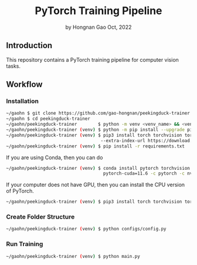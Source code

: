 <div align="center">
<h1>PyTorch Training Pipeline</a></h1>
by Hongnan Gao
Oct, 2022
<br>
</div>

## Introduction

This repository contains a PyTorch training pipeline for computer vision tasks.

## Workflow

### Installation

```bash
~/gaohn $ git clone https://github.com/gao-hongnan/peekingduck-trainer.git
~/gaohn $ cd peekingduck-trainer
~/gaohn/peekingduck-trainer        $ python -m venv <venv_name> && <venv_name>\Scripts\activate 
~/gaohn/peekingduck-trainer (venv) $ python -m pip install --upgrade pip setuptools wheel
~/gaohn/peekingduck-trainer (venv) $ pip3 install torch torchvision torchaudio \    
                                    --extra-index-url https://download.pytorch.org/whl/cu113 
~/gaohn/peekingduck-trainer (venv) $ pip install -r requirements.txt
```

If you are using Conda, then you can do

```bash
~/gaohn/peekingduck-trainer (venv) $ conda install pytorch torchvision torchaudio \
                                     pytorch-cuda=11.6 -c pytorch -c nvidia
```

If your computer does not have GPU, then you can install the CPU version of PyTorch.

```bash
~/gaohn/peekingduck-trainer (venv) $ pip3 install torch torchvision torchaudio # 1.12.1
```

### Create Folder Structure

```bash
~/gaohn/peekingduck-trainer (venv) $ python configs/config.py
```

### Run Training

```bash
~/gaohn/peekingduck-trainer (venv) $ python main.py
```